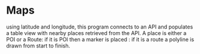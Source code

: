 # Maps
using latitude and longitude, this program connects to an API and populates a table view with nearby places retrieved from the API. A place is either a POI or a Route: if it is POI then a marker is placed : if it is a route a polyline is drawn from start to finish.
